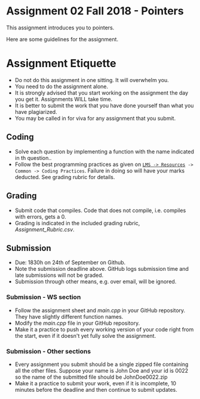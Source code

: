 # Assignment 02 Fall 2018 - Pointers

This assignment introduces you to pointers.

Here are some guidelines for the assignment.


# Assignment Etiquette
- Do not do this assignment in one sitting. It will overwhelm you.
- You need to do the assignment alone.
- It is strongly advised that you start working on the assignment the day you get it. Assignments WILL take time.
- It is better to submit the work that you have done yourself than what you have plagiarized.
- You may be called in for viva for any assignment that you submit.

## Coding
- Solve each question by implementing a function with the name indicated in th question..
- Follow the best programming practices as given on [`LMS -> Resources`](https://lms.habib.edu.pk/portal/site/684809f6-2cec-479c-8910-2f0b77a8793c/page/dccf5cb0-6a79-4411-ba15-ba6a63a507ea)` -> Common -> Coding Practices`. Failure in doing so will have your marks deducted. See grading rubric for details.

## Grading
- Submit code that compiles. Code that does not compile, i.e. compiles with errors, gets a 0.
- Grading is indicated in the included grading rubric, _Assignment_Rubric.csv_.

## Submission
- Due: 1830h on 24th of September on Github.
- Note the submission deadline above. GitHub logs submission time and late submissions will not be graded.
- Submission through other means, e.g. over email, will be ignored.
### Submission - WS section
- Follow the assignment sheet and _main.cpp_ in your GitHub repository. They have slightly different function names.
- Modify the _main.cpp_ file in your GitHub repository.
- Make it a practice to push every working version of your code right from the start, even if it doesn't yet fully solve the assignment.
### Submission - Other sections
- Every assignment you submit should be a single zipped file containing all the other files. Suppose your name is John Doe and your id is 0022 so the name of the submitted file should be JohnDoe0022.zip
- Make it a practice to submit your work, even if it is incomplete, 10 minutes before the deadline and then continue to submit updates.

